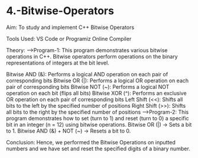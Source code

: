 # 4.-Bitwise-Operators

Aim: To study and implement C++ Bitwise Operators

Tools Used: VS Code or Programiz Online Compiler

Theory: -->Program-1: This program demonstrates various bitwise operations in C++. Bitwise operators perform operations on the binary representations of integers at the bit level.

Bitwise AND (&): Performs a logical AND operation on each pair of corresponding bits
Bitwise OR (|): Performs a logical OR operation on each pair of corresponding bits
Bitwise NOT (~): Performs a logical NOT operation on each bit (flips all bits)
Bitwise XOR (^): Performs an exclusive OR operation on each pair of corresponding bits
Left Shift (<<): Shifts all bits to the left by the specified number of positions
Right Shift (>>): Shifts all bits to the right by the specified number of positions
-->Program-2: This program demonstrates how to set (turn to 1) and reset (turn to 0) a specific bit in an integer (n = 12) using bitwise operations. Bitwise OR (|) → Sets a bit to 1. Bitwise AND (&) + NOT (~) → Resets a bit to 0.

Conclusion: Hence, we performed the Bitwise Operations on inputted numbers and we have set and reset the specified digits of a binary number.
